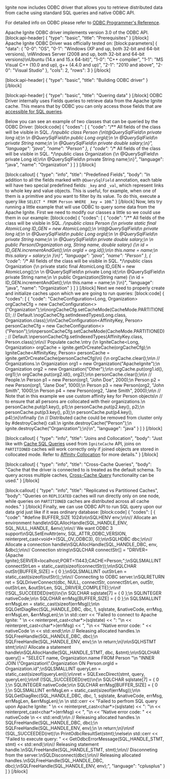 Ignite now includes ODBC driver that allows you to retrieve distributed data from cache using standard SQL queries and native ODBC API.

For detailed info on ODBC please refer to [ODBC Programmer's Reference](https://msdn.microsoft.com/en-us/library/ms714177.aspx).

Apache Ignite ODBC driver implements version 3.0 of the ODBC API.
[block:api-header]
{
  "type": "basic",
  "title": "Prerequisites"
}
[/block]
Apache Ignite ODBC Driver was officially tested on:
[block:parameters]
{
  "data": {
    "0-0": "OS",
    "0-1": "Windows (XP and up, both 32-bit and 64-bit versions), \nWindows Server (2008 and up, both 32-bit and 64-bit versions)\nUbuntu (14.x and 15.x 64-bit)",
    "1-0": "C++ compiler",
    "1-1": "MS Visual C++ (10.0 and up), g++ (4.4.0 and up)",
    "2-1": "2010 and above",
    "2-0": "Visual Studio"
  },
  "cols": 2,
  "rows": 3
}
[/block]

[block:api-header]
{
  "type": "basic",
  "title": "Building ODBC driver"
}
[/block]

[block:api-header]
{
  "type": "basic",
  "title": "Quering data"
}
[/block]
ODBC Driver internally uses Fields queries to retrieve data from the Apache Ignite cache. This means that by ODBC you can only access those fields that are [accessible for SQL queries](/docs/sql-queries#section-making-fields-visible-for-sql-queries).

Below you can see an example of two classes that can be queried by the ODBC Driver:
[block:code]
{
  "codes": [
    {
      "code": "/** All fields of the class will be visible in SQL. */\npublic class Person {\n\t@QuerySqlField\n  private long id;\n  \n  @QuerySqlField\n  public Long orgId;\n  \n  @QuerySqlField\n  private String name;\n  \n  @QuerySqlField\n  private double salary;\n}",
      "language": "java",
      "name": "Person"
    },
    {
      "code": "/** All fields of the class will be visible in SQL. */\npublic class Organization {\n  @QuerySqlField\n  private Long id;\n\n  @QuerySqlField\n  private String name;\n}",
      "language": "java",
      "name": "Organization"
    }
  ]
}
[/block]

[block:callout]
{
  "type": "info",
  "title": "Predefined Fields",
  "body": "In addition to all the fields marked with `@QuerySqlField` annotation, each table will have two special predefined fields: `_key` and `_val`, which represent links to whole key and value objects. This is useful, for example, when one of them is a primitive and you want to filter by its value. To do this, execute a query like `SELECT * FROM Person WHERE _key = 100`."
}
[/block]
Now, lets try running a little example that will use ODBC to query some data from the Apache Ignite. First we need to modify our classes a little so we could use them in our example:
[block:code]
{
  "codes": [
    {
      "code": "/** All fields of the class will be visible in SQL. */\npublic class Person {\n  private static final AtomicLong ID_GEN = new AtomicLong();\n  \n\t@QuerySqlField\n  private long id;\n  \n  @QuerySqlField\n  public Long orgId;\n  \n  @QuerySqlField\n  private String name;\n  \n  @QuerySqlField\n  private double salary;\n  \n  public Person(Organization org, String name, double salary) {\n    id = ID_GEN.incrementAndGet();\n\n    orgId = org.id();\n\n    this.name = name;\n    this.salary = salary;\n  }\n}",
      "language": "java",
      "name": "Person"
    },
    {
      "code": "/** All fields of the class will be visible in SQL. */\npublic class Organization {\n  private static final AtomicLong ID_GEN = new AtomicLong();\n  \n  @QuerySqlField\n  private Long id;\n\n  @QuerySqlField\n  private String name;\n  \n  public Organization(String name) {\n    id = ID_GEN.incrementAndGet();\n\n    this.name = name;\n  }\n}",
      "language": "java",
      "name": "Organization"
    }
  ]
}
[/block]
Next we need to properly create and initialize caches upon which we are going to run queries:
[block:code]
{
  "codes": [
    {
      "code": "CacheConfiguration<Long, Organization> orgCacheCfg = new CacheConfiguration<>(\"Organization\");\n\norgCacheCfg.setCacheMode(CacheMode.PARTITIONED); // Default.\nogCacheCfg.setIndexedTypes(Long.class, Organization.class);\n\nCacheConfiguration<AffinityKey<Long>, Person> personCacheCfg = new CacheConfiguration<>(\"Person\");\n\npersonCacheCfg.setCacheMode(CacheMode.PARTITIONED); // Default.\npersonCacheCfg.setIndexedTypes(AffinityKey.class, Person.class);\n\n// Populate cache.\ntry (\n  IgniteCache<Long, Organization> orgCache = ignite.getOrCreateCache(orgCacheCfg);\n  IgniteCache<AffinityKey<Long>, Person> personCache = ignite.getOrCreateCache(personCacheCfg)\n) {\n  orgCache.clear();\n\n  // Organizations.\n  Organization org1 = new Organization(\"ApacheIgnite\");\n  Organization org2 = new Organization(\"Other\");\n\n  orgCache.put(org1.id(), org1);\n  orgCache.put(org2.id(), org2);\n\n  personCache.clear();\n\n  // People.\n  Person p1 = new Person(org1, \"John Doe\", 2000);\n  Person p2 = new Person(org1, \"Jane Doe\", 1000);\n  Person p3 = new Person(org2, \"John Smith\", 1000);\n  Person p4 = new Person(org2, \"Jane Smith\", 2000);\n\n  // Note that in this example we use custom affinity key for Person objects\n  // to ensure that all persons are collocated with their organizations.\n  personCache.put(p1.key(), p1);\n  personCache.put(p2.key(), p2);\n  personCache.put(p3.key(), p3);\n  personCache.put(p4.key(), p4);\n}\nfinally {\n  // Distributed cache could be removed from cluster only by #destroyCache() call.\n  ignite.destroyCache(\"Person\");\n  ignite.destroyCache(\"Organization\");\n}\n",
      "language": "java"
    }
  ]
}
[/block]

[block:callout]
{
  "type": "info",
  "title": "Joins and Collocation",
  "body": "Just like with [Cache SQL Queries](doc:cache-queries) used from `IgniteCache` API, joins on `PARTITIONED` caches will work correctly only if joined objects are stored in collocated mode. Refer to [Affinity Collocation](/docs/affinity-collocation#collocate-data-with-data) for more details."
}
[/block]

[block:callout]
{
  "type": "info",
  "title": "Cross-Cache Queries",
  "body": "Cache that the driver is connected to is treated as the default schema. To query across multiple caches, [Cross-Cache Query](/docs/cache-queries#cross-cache-queries) functionality can be used."
}
[/block]

[block:callout]
{
  "type": "info",
  "title": "Replicated vs Partitioned Caches",
  "body": "Queries on `REPLICATED` caches will run directly only on one node, while queries on `PARTITIONED` caches are distributed across all cache nodes."
}
[/block]
Finally, we can use ODBC API to run SQL query upon our data grid just like if it was ordinary database:
[block:code]
{
  "codes": [
    {
      "code": "#define BUFFER_SIZE 1024\n\nSQLHENV env;\n\n// Allocate an environment handle\nSQLAllocHandle(SQL_HANDLE_ENV, SQL_NULL_HANDLE, &env);\n\n// We want ODBC 3 support\nSQLSetEnvAttr(env, SQL_ATTR_ODBC_VERSION, reinterpret_cast<void*>(SQL_OV_ODBC3), 0);\n\nSQLHDBC dbc;\n\n// Allocate a connection handle\nSQLAllocHandle(SQL_HANDLE_DBC, env, &dbc);\n\n// Connection string\nSQLCHAR connectStr[] = \"DRIVER={Apache Ignite};SERVER=localhost;PORT=11443;CACHE=Person;\";\nSQLSMALLINT connectStrLen = static_cast<SQLSMALLINT>(sizeof(connectStr));\n\nSQLCHAR outStr[BUFFER_SIZE] = { 0 };\nSQLSMALLINT outStrLen = static_cast<SQLSMALLINT>(sizeof(outStr));;\n\n// Connecting to ODBC server.\nSQLRETURN ret = SQLDriverConnect(dbc, NULL, connectStr, connectStrLen, outStr, outStrLen, &outStrLen, SQL_DRIVER_COMPLETE);\n\nif (!SQL_SUCCEEDED(ret))\n{\n  SQLCHAR sqlstate[7] = { 0 };\n  SQLINTEGER nativeCode;\n\n  SQLCHAR errMsg[BUFFER_SIZE] = { 0 };\n  SQLSMALLINT errMsgLen = static_cast<SQLSMALLINT>(sizeof(errMsg));\n\n  SQLGetDiagRec(SQL_HANDLE_DBC, dbc, 1, sqlstate, &nativeCode, errMsg, errMsgLen, &errMsgLen);\n  \n  std::cerr << \"Failed to connect to Apache Ignite: \" \n            << reinterpret_cast<char*>(sqlstate) << \": \"\n            << reinterpret_cast<char*>(errMsg) << \", \"\n            << \"Native error code: \" << nativeCode \n            << std::endl;\n\n  // Releasing allocated handles.\n  SQLFreeHandle(SQL_HANDLE_DBC, dbc);\n  SQLFreeHandle(SQL_HANDLE_ENV, env);\n  \n  return;\n}\n\nSQLHSTMT stmt;\n\n// Allocate a statement handle\nSQLAllocHandle(SQL_HANDLE_STMT, dbc, &stmt);\n\nSQLCHAR query[] = \"SELECT name, Organization.name FROM Person \"\n  \"INNER JOIN \\\"Organization\\\".Organization ON Person.orgId = Organization.id\";\nSQLSMALLINT queryLen = static_cast<SQLSMALLINT>(sizeof(queryLen));\n\nret = SQLExecDirect(stmt, query, queryLen);\n\nif (!SQL_SUCCEEDED(ret))\n{\n  SQLCHAR sqlstate[7] = { 0 };\n  SQLINTEGER nativeCode;\n\n  SQLCHAR errMsg[BUFFER_SIZE] = { 0 };\n  SQLSMALLINT errMsgLen = static_cast<SQLSMALLINT>(sizeof(errMsg));\n\n  SQLGetDiagRec(SQL_HANDLE_DBC, dbc, 1, sqlstate, &nativeCode, errMsg, errMsgLen, &errMsgLen);\n  \n  std::cerr << \"Failed to perfrom SQL query upon Apache Ignite: \" \n            << reinterpret_cast<char*>(sqlstate) << \": \"\n            << reinterpret_cast<char*>(errMsg) << \", \"\n            << \"Native error code: \" << nativeCode \n            << std::endl;\n\n  // Releasing allocated handles.\n  SQLFreeHandle(SQL_HANDLE_DBC, dbc);\n  SQLFreeHandle(SQL_HANDLE_ENV, env);\n  \n  return;\n}\n\nif (SQL_SUCCEEDED(ret))\n  PrintOdbcResultSet(stmt);\nelse\n  std::cerr << \"Failed to execute query: \" << GetOdbcErrorMessage(SQL_HANDLE_STMT, stmt) << std::endl;\n\n// Releasing statement handle.\nSQLFreeHandle(SQL_HANDLE_STMT, stmt);\n\n// Disconneting from the server.\nSQLDisconnect(dbc);\n\n// Releasing allocated handles.\nSQLFreeHandle(SQL_HANDLE_DBC, dbc);\nSQLFreeHandle(SQL_HANDLE_ENV, env);",
      "language": "cplusplus"
    }
  ]
}
[/block]
